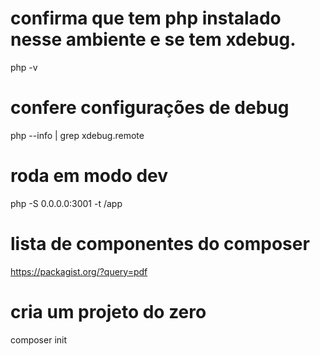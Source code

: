 # confirma que tem php instalado nesse ambiente e se tem xdebug.
php -v

# confere configurações de debug
php --info | grep xdebug.remote

# roda em modo dev
php -S 0.0.0.0:3001 -t /app

# lista de componentes do composer
https://packagist.org/?query=pdf

# cria um projeto do zero
composer init